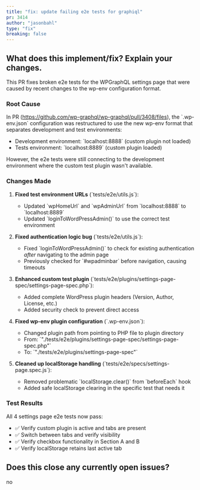 ```yaml
---
title: "fix: update failing e2e tests for graphiql"
pr: 3414
author: "jasonbahl"
type: "fix"
breaking: false
---
```


## What does this implement/fix? Explain your changes.

This PR fixes broken e2e tests for the WPGraphQL settings page that were caused by recent changes to the wp-env configuration format.

### Root Cause
In PR (https://github.com/wp-graphql/wp-graphql/pull/3408/files), the \`.wp-env.json\` configuration was restructured to use the new wp-env format that separates development and test environments:
- Development environment: \`localhost:8888\` (custom plugin not loaded)
- Tests environment: \`localhost:8889\` (custom plugin loaded)

However, the e2e tests were still connecting to the development environment where the custom test plugin wasn't available.

### Changes Made

1. **Fixed test environment URLs** (\`tests/e2e/utils.js\`):
   - Updated \`wpHomeUrl\` and \`wpAdminUrl\` from \`localhost:8888\` to \`localhost:8889\`
   - Updated \`loginToWordPressAdmin()\` to use the correct test environment

2. **Fixed authentication logic bug** (\`tests/e2e/utils.js\`):
   - Fixed \`loginToWordPressAdmin()\` to check for existing authentication *after* navigating to the admin page
   - Previously checked for \`#wpadminbar\` before navigation, causing timeouts

3. **Enhanced custom test plugin** (\`tests/e2e/plugins/settings-page-spec/settings-page-spec.php\`):
   - Added complete WordPress plugin headers (Version, Author, License, etc.)
   - Added security check to prevent direct access

4. **Fixed wp-env plugin configuration** (\`.wp-env.json\`):
   - Changed plugin path from pointing to PHP file to plugin directory
   - From: \`"./tests/e2e/plugins/settings-page-spec/settings-page-spec.php"\`
   - To: \`"./tests/e2e/plugins/settings-page-spec"\`

5. **Cleaned up localStorage handling** (\`tests/e2e/specs/settings-page.spec.js\`):
   - Removed problematic \`localStorage.clear()\` from \`beforeEach\` hook
   - Added safe localStorage clearing in the specific test that needs it

### Test Results
All 4 settings page e2e tests now pass:
- ✅ Verify custom plugin is active and tabs are present
- ✅ Switch between tabs and verify visibility
- ✅ Verify checkbox functionality in Section A and B
- ✅ Verify localStorage retains last active tab

## Does this close any currently open issues?

no
